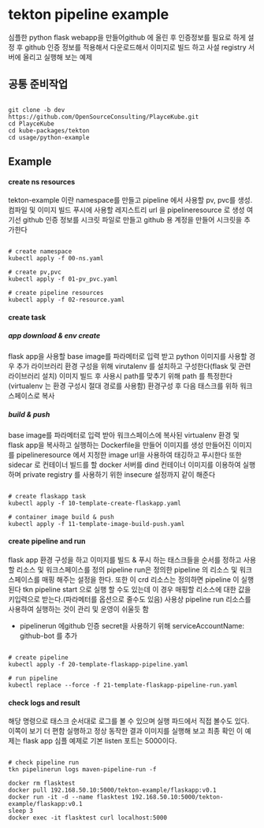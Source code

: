 # tekton pipeline example

심플한 python flask webapp을 만들어github 에 올린 후 인증정보를 필요로 하게 설정 후 github 인증 정보를 적용해서 다운로드해서
이미지로 빌드 하고 사설 registry 서버에 올리고 실행해 보는 예제

## 공통 준비작업

```ShellSession

git clone -b dev https://github.com/OpenSourceConsulting/PlayceKube.git
cd PlayceKube
cd kube-packages/tekton
cd usage/python-example

```

## Example

#### create ns resources

tekton-example 이란 namespace를 만들고 pipeline 에서 사용할 pv, pvc를 생성. 컴파일 및 이미지 빌드 푸시에 사용할 레지스트리 url 을 pipelineresource 로 생성
여기선 github 인증 정보를 시크릿 파일로 만들고 github 용 계정을 만들어 시크릿을 추가한다

```ShellSession

# create namespace
kubectl apply -f 00-ns.yaml

# create pv,pvc
kubectl apply -f 01-pv_pvc.yaml

# create pipeline resources
kubectl apply -f 02-resource.yaml

```

#### create task

##### app download & env create
flask app을 사용할 base image를 파라메터로 입력 받고 python 이미지를 사용할 경우 추가 라이브러리 환경 구성을 위해 virutalenv 를 설치하고 구성한다(flask 및 관련 라이브러리 설치)
이미지 빌드 후 사용시 path를 맞추기 위해 path 를 특정한다 (virtualenv 는 환경 구성시 절대 경로를 사용함)
환경구성 후 다음 태스크를 위하 워크스페이스로 복사

##### build & push
base image를 파라메터로 입력 받아 워크스페이스에 복사된 virtualenv 환경 및 flask app을 복사하고 실행하는 Dockerfile을 만들어 이미지를 생성
만들어진 이미지를 pipelineresource 에서 지정한 image url을 사용하여 태깅하고 푸시한다
또한 sidecar 로 컨테이너 빌드를 할 docker 서버를 dind 컨테이너 이미지를 이용하여 실행하며 private registry 를 사용하기 위한 insecure 설정까지 같이 해준다

```ShellSession

# create flaskapp task
kubectl apply -f 10-template-create-flaskapp.yaml

# container image build & push
kubectl apply -f 11-template-image-build-push.yaml

```

#### create pipeline and run

flask app 환경 구성을 하고 이미지를 빌드 & 푸시 하는 태스크들을 순서를 정하고 사용할 리소스 및 워크스페이스를 정의
pipeline run은 정의한 pipeline 의 리소스 및 워크스페이스를 매핑 해주는 설정을 한다. 또한 이 crd 리소스는 정의하면 pipeline 이 실행된다
tkn pipeline start <pipelinename> 으로 실행 할 수도 있는데 이 경우 매핑할 리소스에 대한 값을 키입력으로 받는다.(파라메터를 옵션으로 줄수도 있음)
사용상 pipeline run 리소스를 사용하여 실행하는 것이 관리 및 운영이 쉬울듯 함
* pipelinerun 에github 인증 secret을 사용하기 위해 serviceAccountName: github-bot 를 추가


```ShellSession

# create pipeline
kubectl apply -f 20-template-flaskapp-pipeline.yaml

# run pipeline
kubectl replace --force -f 21-template-flaskapp-pipeline-run.yaml

```

#### check logs and result

해당 명령으로 태스크 순서대로 로그를 볼 수 있으며 실행 파드에서 직접 볼수도 있다. 이쪽이 보기 더 편함
실행하고 정상 동작한 결과 이미지를 실행해 보고 최종 확인
이 예제는 flask app 심플 예제로 기본 listen 포트는 5000이다.


```ShellSession

# check pipeline run
tkn pipelinerun logs maven-pipeline-run -f

docker rm flasktest 
docker pull 192.168.50.10:5000/tekton-example/flaskapp:v0.1
docker run -it -d --name flasktest 192.168.50.10:5000/tekton-example/flaskapp:v0.1
sleep 3
docker exec -it flasktest curl localhost:5000


```

